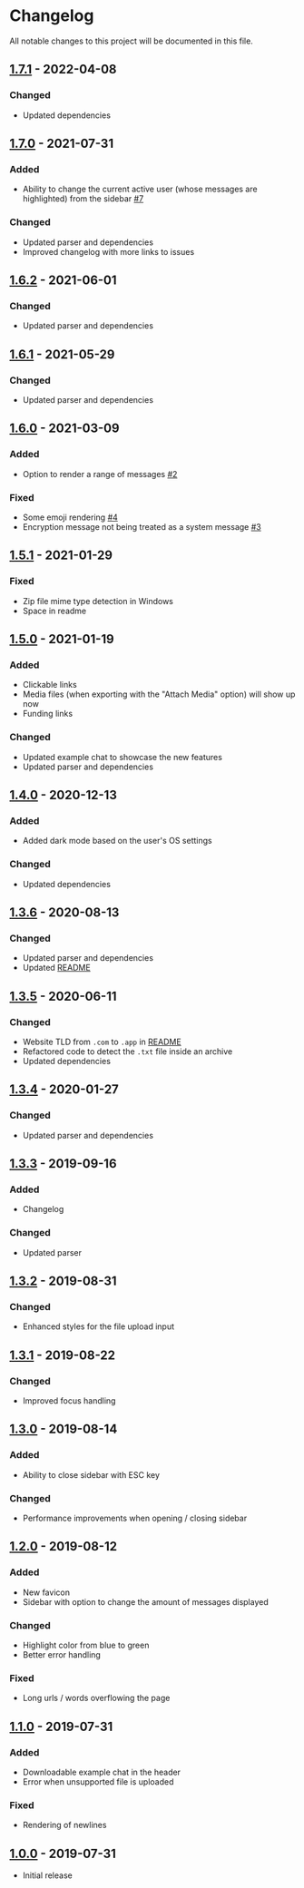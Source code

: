 # Changelog

All notable changes to this project will be documented in this file.

## [1.7.1] - 2022-04-08

### Changed

- Updated dependencies

## [1.7.0] - 2021-07-31

### Added

- Ability to change the current active user (whose messages are highlighted) from the sidebar [#7](https://github.com/Pustur/whatsapp-chat-parser-website/issues/7)

### Changed

- Updated parser and dependencies
- Improved changelog with more links to issues

## [1.6.2] - 2021-06-01

### Changed

- Updated parser and dependencies

## [1.6.1] - 2021-05-29

### Changed

- Updated parser and dependencies

## [1.6.0] - 2021-03-09

### Added

- Option to render a range of messages [#2](https://github.com/Pustur/whatsapp-chat-parser-website/issues/2)

### Fixed

- Some emoji rendering [#4](https://github.com/Pustur/whatsapp-chat-parser-website/issues/4)
- Encryption message not being treated as a system message [#3](https://github.com/Pustur/whatsapp-chat-parser-website/issues/3)

## [1.5.1] - 2021-01-29

### Fixed

- Zip file mime type detection in Windows
- Space in readme

## [1.5.0] - 2021-01-19

### Added

- Clickable links
- Media files (when exporting with the "Attach Media" option) will show up now
- Funding links

### Changed

- Updated example chat to showcase the new features
- Updated parser and dependencies

## [1.4.0] - 2020-12-13

### Added

- Added dark mode based on the user's OS settings

### Changed

- Updated dependencies

## [1.3.6] - 2020-08-13

### Changed

- Updated parser and dependencies
- Updated [README](README.md)

## [1.3.5] - 2020-06-11

### Changed

- Website TLD from `.com` to `.app` in [README](README.md)
- Refactored code to detect the `.txt` file inside an archive
- Updated dependencies

## [1.3.4] - 2020-01-27

### Changed

- Updated parser and dependencies

## [1.3.3] - 2019-09-16

### Added

- Changelog

### Changed

- Updated parser

## [1.3.2] - 2019-08-31

### Changed

- Enhanced styles for the file upload input

## [1.3.1] - 2019-08-22

### Changed

- Improved focus handling

## [1.3.0] - 2019-08-14

### Added

- Ability to close sidebar with ESC key

### Changed

- Performance improvements when opening / closing sidebar

## [1.2.0] - 2019-08-12

### Added

- New favicon
- Sidebar with option to change the amount of messages displayed

### Changed

- Highlight color from blue to green
- Better error handling

### Fixed

- Long urls / words overflowing the page

## [1.1.0] - 2019-07-31

### Added

- Downloadable example chat in the header
- Error when unsupported file is uploaded

### Fixed

- Rendering of newlines

## [1.0.0] - 2019-07-31

- Initial release

[1.7.1]: https://github.com/Pustur/whatsapp-chat-parser-website/compare/1.7.0...1.7.1
[1.7.0]: https://github.com/Pustur/whatsapp-chat-parser-website/compare/1.6.2...1.7.0
[1.6.2]: https://github.com/Pustur/whatsapp-chat-parser-website/compare/1.6.1...1.6.2
[1.6.1]: https://github.com/Pustur/whatsapp-chat-parser-website/compare/1.6.0...1.6.1
[1.6.0]: https://github.com/Pustur/whatsapp-chat-parser-website/compare/1.5.1...1.6.0
[1.5.1]: https://github.com/Pustur/whatsapp-chat-parser-website/compare/1.5.0...1.5.1
[1.5.0]: https://github.com/Pustur/whatsapp-chat-parser-website/compare/1.4.0...1.5.0
[1.4.0]: https://github.com/Pustur/whatsapp-chat-parser-website/compare/1.3.6...1.4.0
[1.3.6]: https://github.com/Pustur/whatsapp-chat-parser-website/compare/1.3.5...1.3.6
[1.3.5]: https://github.com/Pustur/whatsapp-chat-parser-website/compare/1.3.4...1.3.5
[1.3.4]: https://github.com/Pustur/whatsapp-chat-parser-website/compare/1.3.3...1.3.4
[1.3.3]: https://github.com/Pustur/whatsapp-chat-parser-website/compare/1.3.2...1.3.3
[1.3.2]: https://github.com/Pustur/whatsapp-chat-parser-website/compare/1.3.1...1.3.2
[1.3.1]: https://github.com/Pustur/whatsapp-chat-parser-website/compare/1.3.0...1.3.1
[1.3.0]: https://github.com/Pustur/whatsapp-chat-parser-website/compare/1.2.0...1.3.0
[1.2.0]: https://github.com/Pustur/whatsapp-chat-parser-website/compare/1.1.0...1.2.0
[1.1.0]: https://github.com/Pustur/whatsapp-chat-parser-website/compare/1.0.0...1.1.0
[1.0.0]: https://github.com/Pustur/whatsapp-chat-parser-website/releases/tag/1.0.0
